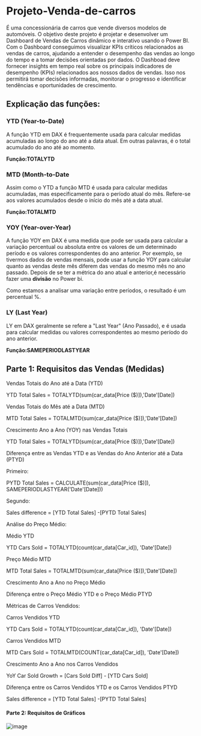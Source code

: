 # Projeto-Venda-de-carros
É uma concessionária de carros que vende diversos modelos de automóveis. 
O objetivo deste projeto é projetar e desenvolver um Dashboard de Vendas de Carros dinâmico e interativo usando o Power BI. Com o Dashboard conseguimos visualizar KPIs críticos relacionados as vendas de carros, ajudando a entender o desempenho das vendas ao longo do tempo e a tomar decisões orientadas por dados.
O Dashboad deve fornecer insights em tempo real sobre os principais indicadores de desempenho (KPIs) relacionados aos nossos dados de vendas. Isso nos permitirá tomar decisões informadas, monitorar o progresso e identificar tendências e oportunidades de crescimento.
## Explicação das funções:
### YTD (Year-to-Date) 
<p>A função YTD em DAX é frequentemente usada para calcular medidas acumuladas ao longo do ano até a data atual.
Em outras palavras, é o total acumulado do ano até ao momento.</p>
<b>Função:TOTALYTD</b>


### MTD (Month-to-Date
<p>Assim como o YTD a função MTD é usada para calcular medidas acumuladas, mas especificamente para o período atual do mês.
Refere-se aos valores acumulados desde o início do mês até a data atual.</p>
<b>Função:TOTALMTD</b>


### YOY (Year-over-Year)
<p>A função YOY em DAX é uma medida que pode ser usada para calcular a variação percentual ou absoluta entre os valores de um determinado período e os valores correspondentes do ano anterior. Por exemplo, se  tivermos dados de vendas mensais, pode usar a função YOY para calcular quanto as vendas deste mês diferem das vendas do mesmo mês no ano passado.
Depois de se ter a métrica do ano atual e anterior,é necessário fazer uma <b>divisão</b> no Power bi.</p>
Como estamos a analisar uma variação entre períodos, o resultado é um percentual %.


### LY (Last Year)
<p>LY em DAX geralmente se refere a "Last Year" (Ano Passado), e é usada para calcular medidas ou valores correspondentes ao mesmo período do ano anterior.</p>
<b>Função:SAMEPERIODLASTYEAR</b>

## Parte 1: Requisitos das Vendas (Medidas)
<p>Vendas Totais do Ano até a Data (YTD) </p>
YTD Total Sales = TOTALYTD(sum(car_data[Price ($)]),'Date'[Date])

<p>Vendas Totais do Mês até a Data (MTD)</p>
MTD Total Sales = TOTALMTD(sum(car_data[Price ($)]),'Date'[Date])

<p>Crescimento Ano a Ano (YOY) nas Vendas Totais</p>
YTD Total Sales = TOTALYTD(sum(car_data[Price ($)]),'Date'[Date])

<p>Diferença entre as Vendas YTD e as Vendas do Ano Anterior até a Data (PTYD)</p>
<p>Primeiro: </p>
<p>PYTD Total Sales = CALCULATE(sum(car_data[Price ($)]), SAMEPERIODLASTYEAR('Date'[Date]))</p>
<p>Segundo:</p>
<p>Sales difference = [YTD Total Sales] -[PYTD Total Sales]</p>

<p>Análise do Preço Médio:</p>
<p> Médio YTD</p>
YTD Cars Sold = TOTALYTD(count(car_data[Car_id]), 'Date'[Date])

<p>Preço Médio MTD</p>
MTD Total Sales = TOTALMTD(sum(car_data[Price ($)]),'Date'[Date])

<p>Crescimento Ano a Ano no Preço Médio</p>
<p>Diferença entre o Preço Médio YTD e o Preço Médio PTYD</p>
<p>Métricas de Carros Vendidos:</p>
<p>Carros Vendidos YTD</p>
YTD Cars Sold = TOTALYTD(count(car_data[Car_id]), 'Date'[Date])

<p>Carros Vendidos MTD</p>
MTD Cars Sold = TOTALMTD(COUNT(car_data[Car_id]), 'Date'[Date])

<p>Crescimento Ano a Ano nos Carros Vendidos</p>
YoY Car Sold Growth = [Cars Sold Diff] - [YTD Cars Sold]

<p>Diferença entre os Carros Vendidos YTD e os Carros Vendidos PTYD</p>
Sales difference = [YTD Total Sales] -[PYTD Total Sales]

#### Parte 2: Requisitos de Gráficos

![image](https://github.com/lagmagalhaes/Projeto-Venda-de-carros/assets/166879716/76054307-800a-4faa-ba10-67e27b9d6b38)


